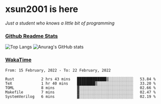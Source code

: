 # xsun2001 is here

*Just a student who knows a little bit of programming*

### [Github Readme Stats](https://github.com/anuraghazra/github-readme-stats)

![Top Langs](https://github-readme-stats.vercel.app/api/top-langs/?username=xsun2001&layout=compact&theme=radical) ![Anurag's GitHub stats](https://github-readme-stats.vercel.app/api?username=xsun2001&show_icons=true&theme=radical)

### [WakaTime](https://wakatime.com)

<!--START_SECTION:waka-->
```text
From: 15 February, 2022 - To: 22 February, 2022

Rust            2 hrs 43 mins   █████████████▒░░░░░░░░░░░   53.84 % 
TeX             1 hr 40 mins    ████████▒░░░░░░░░░░░░░░░░   33.20 % 
TOML            8 mins          ▓░░░░░░░░░░░░░░░░░░░░░░░░   02.66 % 
Makefile        7 mins          ▓░░░░░░░░░░░░░░░░░░░░░░░░   02.47 % 
SystemVerilog   6 mins          ▓░░░░░░░░░░░░░░░░░░░░░░░░   02.19 % 
```
<!--END_SECTION:waka-->
